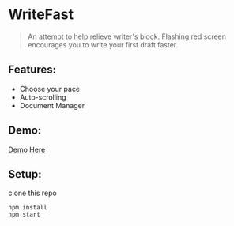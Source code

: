 
#  WriteFast
> An attempt to help relieve writer's block. Flashing red screen encourages you to write your first draft faster.

##  Features:
*  Choose your pace
*  Auto-scrolling
*  Document Manager
## Demo:
[Demo Here](https://rogerwangcs.github.io/writefast/)
## Setup:
clone this repo

    npm install
    npm start

